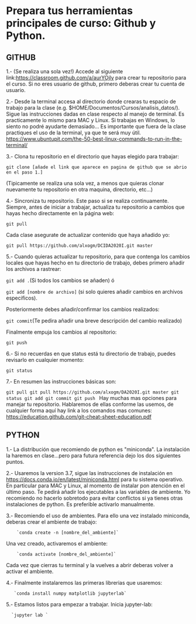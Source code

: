 # Prepara tus herramientas principales de curso: Github y Python.

## GITHUB

  1.- (Se realiza una sola vez!) Accede al siguiente link:https://classroom.github.com/a/aurYOjly  para crear tu repositorio para el curso. Si no eres usuario de github, primero deberas crear tu cuenta de usuario.

  2.- Desde la terminal accesa al directorio donde crearas tu espacio de trabajo para la clase (e.g. $HOME/Documentos/Cursos/analisis_datos/). Sigue las instrucciones dadas en clase respecto al manejo de terminal. Es practicamente lo mismo para MAC y Linux. Si trabajas en Windows, lo siento no podré ayudarte demasiado... Es importante que fuera de la clase practiques el uso de la terminal, ya que te será muy útil. https://www.ubuntupit.com/the-50-best-linux-commands-to-run-in-the-terminal/

  3.- Clona tu repositorio en el directorio que hayas elegido para trabajar: 

  `git clone [añade el link que aparece en pagina de github que se abrio en el paso 1.]`
  
  (Tipicamente se realiza una sola vez, a menos que quieras clonar nuevamente tu repositorio en otra maquina, directorio, etc...)
  
  4.- Sincroniza tu repositorio. Este paso si se realiza continuamente. Siempre, antes de iniciar a trabajar, actualiza tu repositorio a cambios que hayas hecho directamente en la página web:

`git pull`

  Cada clase asegurate de actualizar contenido que haya añadido yo:

`git pull https://github.com/alxogm/DCIDA2020I.git master`

  5.- Cuando quieras actualizar tu repositorio, para que contenga los cambios locales que hayas hecho en tu directorio de trabajo, debes primero añadir los archivos a rastrear:

`git add .`(Si todos los cambios se añaden) ó 

`git add [nombre de archivo]` (si solo quieres añadir cambios en archivos especificos).

  Posteriormente debes añadir/confirmar los cambios realizados: 

`git commit`(Te pedira añadir una breve descripción del cambio realizado)

  Finalmente empuja los cambios al repositorio:

`git push`

  6.- Si no recuerdas en que status está tu directorio de trabajo, puedes revisarlo en cualquier momento:

`git status`

  7.- En resumen las instrucciones básicas son:

`git pull
 git pull https://github.com/alxogm/DA2020I.git master
 git status
 git add
 git commit
 git push
`
  Hay muchas mas opciones para manejar tu repositorio. Hablaremos de ellas conforme las usemos, de cualquier forma aquí hay link a los comandos mas comunes: https://education.github.com/git-cheat-sheet-education.pdf
  
  
  ## PYTHON
  
  1.- La distribución que recomiendo de python es "miniconda". La instalación la haremos en clase...pero para futura referencia dejo los dos siguientes puntos. 
    
  2.- Usaremos la version 3.7, sigue las instrucciones de instalación en https://docs.conda.io/en/latest/miniconda.html  para tu sistema operativo. En particular para MAC y Linux, al momento de instalar pon atención en el último paso. Te pedirá añadir los ejecutables a las variables de ambiente. Yo recomiendo no hacerlo sobretodo para evitar conflictos si ya tienes otras instalaciones de python. Es preferible activarlo manualmente. 
    
  3.- Recomiendo el uso de ambientes. Para ello una vez instalado miniconda, deberas crear el ambiente de trabajo:
        
        `conda create -n [nombre_del_ambiente]`
        
   Una vez creado, activaremos el ambiente:
        
        `conda activate [nombre_del_ambiente]`
        
   Cada vez que cierras tu terminal y la vuelves a abrir deberas volver a activar el ambiente. 
        
  4.- Finalmente instalaremos las primeras librerias que usaremos: 
    
       `conda install numpy matplotlib jupyterlab`
       
  5.- Estamos listos para empezar a trabajar. Inicia jupyter-lab:
  
      `jupyter lab `
  
    
    
   
